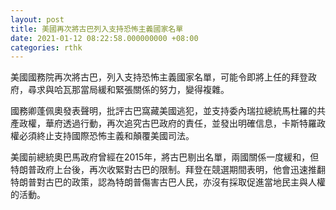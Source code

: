 ```yaml
---
layout: post
title: 美國再次將古巴列入支持恐怖主義國家名單
date: 2021-01-12 08:22:58.000000000 +08:00
categories: rthk
---
```


美國國務院再次將古巴，列入支持恐怖主義國家名單，可能令即將上任的拜登政府，尋求與哈瓦那當局緩和緊張關係的努力，變得複雜。

國務卿蓬佩奧發表聲明，批評古巴窩藏美國逃犯，並支持委內瑞拉總統馬杜羅的共產政權，華府透過行動，再次追究古巴政府的責任，並發出明確信息，卡斯特羅政權必須終止支持國際恐怖主義和顛覆美國司法。

美國前總統奧巴馬政府曾經在2015年，將古巴剔出名單，兩國關係一度緩和，但特朗普政府上台後，再次收緊對古巴的限制。拜登在競選期間表明，他會迅速推翻特朗普對古巴的政策，認為特朗普傷害古巴人民，亦沒有採取促進當地民主與人權的活動。
